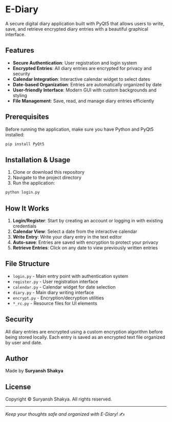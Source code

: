 # E-Diary

A secure digital diary application built with PyQt5 that allows users to write, save, and retrieve encrypted diary entries with a beautiful graphical interface.

## Features

- **Secure Authentication**: User registration and login system
- **Encrypted Entries**: All diary entries are encrypted for privacy and security
- **Calendar Integration**: Interactive calendar widget to select dates
- **Date-based Organization**: Entries are automatically organized by date
- **User-friendly Interface**: Modern GUI with custom backgrounds and styling
- **File Management**: Save, read, and manage diary entries efficiently

## Prerequisites

Before running the application, make sure you have Python and PyQt5 installed:

```bash
pip install PyQt5
```

## Installation & Usage

1. Clone or download this repository
2. Navigate to the project directory
3. Run the application:

```bash
python login.py
```

## How It Works 

1. **Login/Register**: Start by creating an account or logging in with existing credentials
2. **Calendar View**: Select a date from the interactive calendar
3. **Write Entry**: Write your diary entry in the text editor
4. **Auto-save**: Entries are saved with encryption to protect your privacy
5. **Retrieve Entries**: Click on any date to view previously written entries

## File Structure

- `login.py` - Main entry point with authentication system
- `register.py` - User registration interface
- `calendar.py` - Calendar widget for date selection
- `diary.py` - Main diary writing interface
- `encrypt.py` - Encryption/decryption utilities
- `*_rc.py` - Resource files for UI elements

## Security

All diary entries are encrypted using a custom encryption algorithm before being stored locally. Each entry is saved as an encrypted text file organized by user and date.

## Author 

Made by **Suryansh Shakya**

## License

Copyright © Suryansh Shakya. All rights reserved.

---

*Keep your thoughts safe and organized with E-Diary!* ✍️
